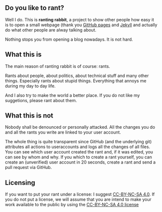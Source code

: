 ## Do you like to rant?

Well I do. This is **ranting rabbit**, a project to show other people how easy it is
to open a small webpage (thank you [GitHub pages](https://pages.github.com/) and
[Jekyll](https://www.jekyllrb.com/) and actually do what other people are alway
talking about.

Nothing stops you from opening a blog nowadays. It is not hard.

## What this is

The main reason of ranting rabbit is of course: rants.

Rants about people, about politics, about technical stuff and many other things.
Especially rants about stupid things.
Everything that annoys me during my day to day life.

And I also try to make the world a better place. If you do not like my suggetions,
please rant about them.

## What this is not

Nobody shall be denounced or personally attacked.
All the changes you do and all the rants you write are linked to your user account.


The whole thing is quite transparent since GitHub (and the underlying git) attributes
all actions to useraccounts and logs all the changes of all files. You can see which user
account created the rant and, if it was edited, you can see by whom and why. If you which
to create a rant yourself, you can create an (unverified) user account in 20 seconds, create
a rant and send a pull request via GitHub.

## Licensing

If you want to put your rant under a license:
I suggest [CC-BY-NC-SA 4.0](https://creativecommons.org/licenses/by-nc-sa/4.0/). If you do not
put a license, we will assume that you are intend to make your work available to the public by
using the [CC-BY-NC-SA 4.0 license](https://creativecommons.org/licenses/by-nc-sa/4.0/)
